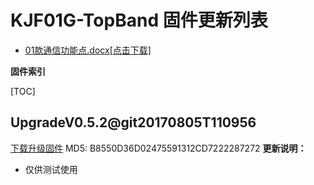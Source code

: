 # KJF01G-TopBand 固件更新列表

* [01款通信功能点.docx[点击下载]](01款通信功能点.docx)

**固件索引**

[TOC]

## UpgradeV0.5.2@git20170805T110956
 [下载升级固件](UpgradeV0.5.2@git20170805T110956.bin)
 MD5: B8550D36D02475591312CD7222287272
**更新说明：**
* 仅供测试使用





